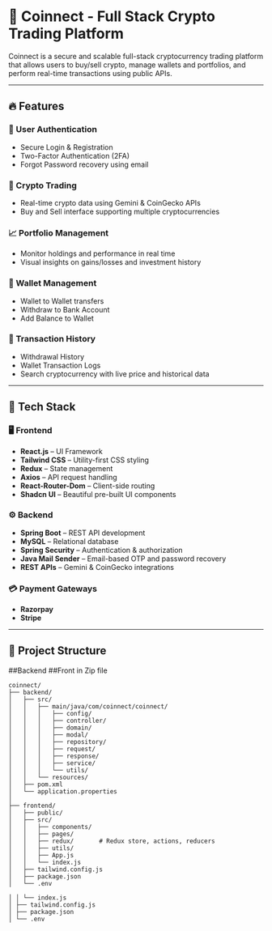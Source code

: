 # 💸 Coinnect - Full Stack Crypto Trading Platform

Coinnect is a secure and scalable full-stack cryptocurrency trading platform that allows users to buy/sell crypto, manage wallets and portfolios, and perform real-time transactions using public APIs.

---

## 🔥 Features

### 👥 User Authentication
- Secure Login & Registration
- Two-Factor Authentication (2FA)
- Forgot Password recovery using email

### 💱 Crypto Trading
- Real-time crypto data using Gemini & CoinGecko APIs
- Buy and Sell interface supporting multiple cryptocurrencies

### 📈 Portfolio Management
- Monitor holdings and performance in real time
- Visual insights on gains/losses and investment history

### 💼 Wallet Management
- Wallet to Wallet transfers
- Withdraw to Bank Account
- Add Balance to Wallet

### 📜 Transaction History
- Withdrawal History
- Wallet Transaction Logs
- Search cryptocurrency with live price and historical data

---

## 🧠 Tech Stack

### 🖥️ Frontend
- **React.js** – UI Framework
- **Tailwind CSS** – Utility-first CSS styling
- **Redux** – State management
- **Axios** – API request handling
- **React-Router-Dom** – Client-side routing
- **Shadcn UI** – Beautiful pre-built UI components

### ⚙️ Backend
- **Spring Boot** – REST API development
- **MySQL** – Relational database
- **Spring Security** – Authentication & authorization
- **Java Mail Sender** – Email-based OTP and password recovery
- **REST APIs** – Gemini & CoinGecko integrations

### 💳 Payment Gateways
- **Razorpay**
- **Stripe**

---

## 📁 Project Structure
##Backend
##Front in Zip file


```plaintext
coinnect/
├── backend/
│   ├── src/
│   │   ├── main/java/com/coinnect/coinnect/
│   │   │   ├── config/
│   │   │   ├── controller/
│   │   │   ├── domain/
│   │   │   ├── modal/
│   │   │   ├── repository/
│   │   │   ├── request/
│   │   │   ├── response/
│   │   │   ├── service/
│   │   │   └── utils/
│   │   └── resources/
│   ├── pom.xml
│   └── application.properties
│
├── frontend/
│   ├── public/
│   ├── src/
│   │   ├── components/
│   │   ├── pages/
│   │   ├── redux/       # Redux store, actions, reducers
│   │   ├── utils/
│   │   ├── App.js
│   │   └── index.js
│   ├── tailwind.config.js
│   ├── package.json
│   └── .env

│ │ └── index.js
│ ├── tailwind.config.js
│ ├── package.json
│ └── .env

